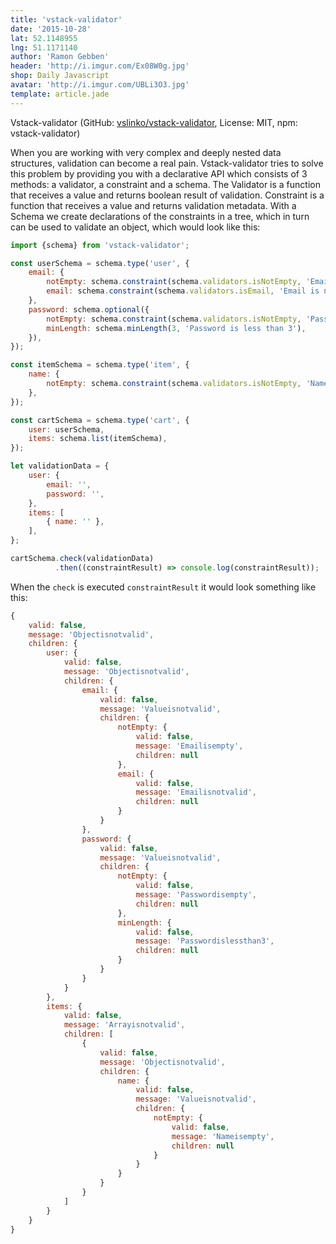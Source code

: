 ```yaml
---
title: 'vstack-validator'
date: '2015-10-28'
lat: 52.1148955
lng: 51.1171140
author: 'Ramon Gebben'
header: 'http://i.imgur.com/Ex08W0g.jpg'
shop: Daily Javascript
avatar: 'http://i.imgur.com/UBLi3O3.jpg'
template: article.jade
---
```


Vstack-validator (GitHub: [vslinko/vstack-validator](https://github.com/vslinko/vstack-validator), License: MIT, npm: vstack-validator)

When you are working with very complex and deeply nested data structures, validation can become a real pain.
Vstack-validator tries to solve this problem by providing you with a declarative API which consists of 3 methods: a validator, a constraint and a schema.
The Validator is a function that receives a value and returns boolean result of validation.
Constraint is a function that receives a value and returns validation metadata.
With a Schema we create declarations of the constraints in a tree, which in turn can be used to validate an object, which would look like this:

```javascript
import {schema} from 'vstack-validator';

const userSchema = schema.type('user', {
    email: {
        notEmpty: schema.constraint(schema.validators.isNotEmpty, 'Email is empty'),
        email: schema.constraint(schema.validators.isEmail, 'Email is not valid'),
    },
    password: schema.optional({
        notEmpty: schema.constraint(schema.validators.isNotEmpty, 'Password is empty'),
        minLength: schema.minLength(3, 'Password is less than 3'),
    }),
});

const itemSchema = schema.type('item', {
    name: {
        notEmpty: schema.constraint(schema.validators.isNotEmpty, 'Name is empty'),
    },
});

const cartSchema = schema.type('cart', {
    user: userSchema,
    items: schema.list(itemSchema),
});

let validationData = {
    user: {
        email: '',
        password: '',
    },
    items: [
        { name: '' },
    ],
};

cartSchema.check(validationData)
          .then((constraintResult) => console.log(constraintResult));
```
When the `check` is executed `constraintResult` it would look something like this:

```javascript
{
    valid: false,
    message: 'Objectisnotvalid',
    children: {
        user: {
            valid: false,
            message: 'Objectisnotvalid',
            children: {
                email: {
                    valid: false,
                    message: 'Valueisnotvalid',
                    children: {
                        notEmpty: {
                            valid: false,
                            message: 'Emailisempty',
                            children: null
                        },
                        email: {
                            valid: false,
                            message: 'Emailisnotvalid',
                            children: null
                        }
                    }
                },
                password: {
                    valid: false,
                    message: 'Valueisnotvalid',
                    children: {
                        notEmpty: {
                            valid: false,
                            message: 'Passwordisempty',
                            children: null
                        },
                        minLength: {
                            valid: false,
                            message: 'Passwordislessthan3',
                            children: null
                        }
                    }
                }
            }
        },
        items: {
            valid: false,
            message: 'Arrayisnotvalid',
            children: [
                {
                    valid: false,
                    message: 'Objectisnotvalid',
                    children: {
                        name: {
                            valid: false,
                            message: 'Valueisnotvalid',
                            children: {
                                notEmpty: {
                                    valid: false,
                                    message: 'Nameisempty',
                                    children: null
                                }
                            }
                        }
                    }
                }
            ]
        }
    }
}
```
